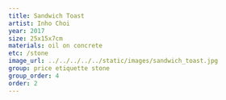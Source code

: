 ```yaml
---
title: Sandwich Toast
artist: Inho Choi
year: 2017
size: 25x15x7cm
materials: oil on concrete
etc: /stone
image_url: ../../../../../static/images/sandwich_toast.jpg
group: price etiquette stone
group_order: 4
order: 2
---
```

